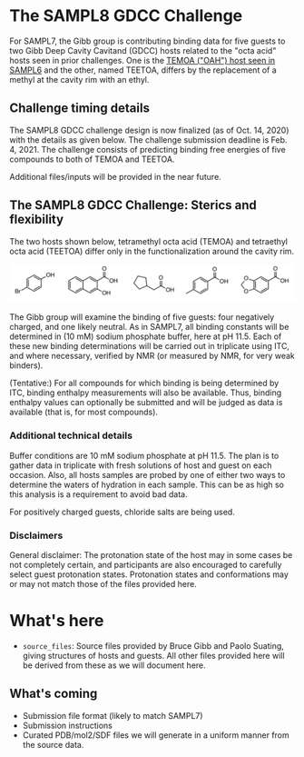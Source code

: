 # The SAMPL8 GDCC Challenge

For SAMPL7, the Gibb group is contributing binding data for five
guests to two Gibb Deep Cavity Cavitand (GDCC) hosts related to the "octa acid"
hosts seen in prior challenges. One is the [TEMOA ("OAH") host seen in SAMPL6](https://github.com/samplchallenges/SAMPL6/blob/master/host_guest_description.md) and the other, named TEETOA, differs by the replacement of a methyl at the cavity rim with an ethyl.

## Challenge timing details

The SAMPL8 GDCC challenge design is now finalized (as of Oct. 14, 2020) with the details as given below.
The challenge submission deadline is Feb. 4, 2021.
The challenge consists of predicting binding free energies of five compounds to both of TEMOA and TEETOA.

Additional files/inputs will be provided in the near future.

## The SAMPL8 GDCC Challenge: Sterics and flexibility

The two hosts shown below, tetramethyl octa acid (TEMOA) and tetraethyl octa acid (TEETOA) differ only in the functionalization around the cavity rim.

![](guests.png)

The Gibb group will examine the binding of five guests: four negatively charged, and one likely neutral.
As in SAMPL7, all binding constants will be determined in (10 mM) sodium phosphate buffer, here at pH 11.5.
Each of these new binding determinations will be carried out in triplicate using ITC, and where necessary, verified by NMR (or measured by NMR, for very weak binders).

(Tentative:) For all compounds for which binding is being determined by ITC, binding enthalpy measurements will also be available. Thus, binding enthalpy values can optionally be submitted and will be judged as data is available (that is, for most compounds).

### Additional technical details

Buffer conditions are 10 mM sodium phosphate at pH 11.5. The plan is to gather data in triplicate with fresh solutions of host and guest on each occasion.  Also, all hosts samples are probed by one of either two ways to determine the waters of hydration in each sample.  This can be as high so this analysis is a requirement to avoid bad data.

For positively charged guests, chloride salts are being used.

### Disclaimers

General disclaimer: The protonation state of the host may in some cases be not completely certain, and participants are also encouraged to carefully select guest protonation states. Protonation states and conformations may or may not match those of the files provided here.

# What's here

- `source_files`: Source files provided by Bruce Gibb and Paolo Suating, giving structures of hosts and guests. All other files provided here will be derived from these as we will document here.


## What's coming
- Submission file format (likely to match SAMPL7)
- Submission instructions
- Curated PDB/mol2/SDF files we will generate in a uniform manner from the source data.
